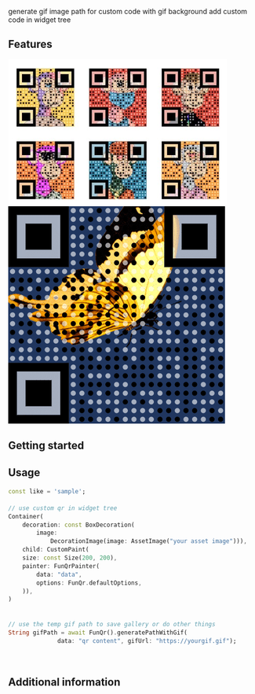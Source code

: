 <!--
This README describes the package. If you publish this package to pub.dev,
this README's contents appear on the landing page for your package.

For information about how to write a good package README, see the guide for
[writing package pages](https://dart.dev/guides/libraries/writing-package-pages).

For general information about developing packages, see the Dart guide for
[creating packages](https://dart.dev/guides/libraries/create-library-packages)
and the Flutter guide for
[developing packages and plugins](https://flutter.dev/developing-packages).
-->

generate gif image path for custom code with gif background
add custom code in widget tree

## Features

![](./example/template_qr.jpg)
![](./example/gif_qr.GIF)

## Getting started


## Usage



```dart
const like = 'sample';

// use custom qr in widget tree
Container(
    decoration: const BoxDecoration(
        image:
            DecorationImage(image: AssetImage("your asset image"))),
    child: CustomPaint(
    size: const Size(200, 200),
    painter: FunQrPainter(
        data: "data",
        options: FunQr.defaultOptions,
    )),
)


// use the temp gif path to save gallery or do other things
String gifPath = await FunQr().generatePathWithGif(
              data: "qr content", gifUrl: "https://yourgif.gif");

          
```

## Additional information


